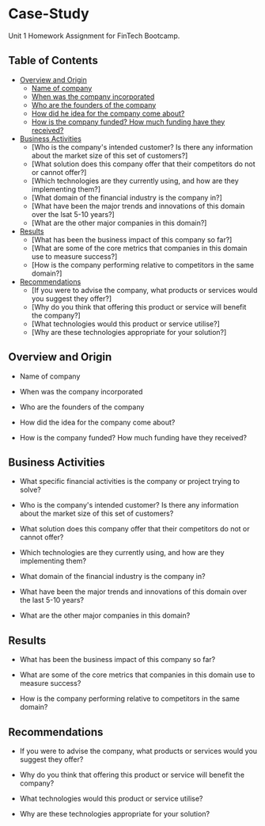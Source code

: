 # Case-Study
Unit 1 Homework Assignment for FinTech Bootcamp.

## Table of Contents

- [Overview and Origin](#overview-and-origin)
  * [Name of company](#overview-and-origin)
  * [When was the company incorporated](#overview-and-origin)
  * [Who are the founders of the company](#overview-and-origin)
  * [How did he idea for the company come about?](#overview-and-origin)
  * [How is the company funded? How much funding have they received?](#overview-and-origin)
- [Business Activities](#business-activities)
  * [Who is the company's intended customer? Is there any information about the market size of this set of customers?]
  * [What solution does this company offer that their competitors do not or cannot offer?]
  * [Which technologies are they currently using, and how are they implementing them?]
  * [What domain of the financial industry is the company in?]
  * [What have been the major trends and innovations of this domain over the lsat 5-10 years?]
  * [What are the other major companies in this domain?]
- [Results](#results)
  * [What has been the business impact of this company so far?]
  * [What are some of the core metrics that companies in this domain use to measure success?]
  * [How is the company performing relative to competitors in the same domain?]
- [Recommendations](#recommendations) 
  * [If you were to advise the company, what products or services would you suggest they offer?]
  * [Why do you think that offering this product or service will benefit the company?]
  * [What technologies would this product or service utilise?]
  * [Why are these technologies appropriate for your solution?]


## Overview and Origin 

* Name of company 


* When was the company incorporated


* Who are the founders of the company


* How did the idea for the company come about? 


* How is the company funded? How much funding have they received? 



## Business Activities 

* What specific financial activities is the company or project trying to solve? 

* Who is the company's intended customer? Is there any information about the market size of this set of customers? 

* What solution does this company offer that their competitors do not or cannot offer? 

* Which technologies are they currently using, and how are they implementing them? 

* What domain of the financial industry is the company in? 

* What have been the major trends and innovations of this domain over the last 5-10 years? 

* What are the other major companies in this domain? 


## Results

* What has been the business impact of this company so far? 

* What are some of the core metrics that companies in this domain use to measure success? 

* How is the company performing relative to competitors in the same domain? 


## Recommendations

* If you were to advise the company, what products or services would you suggest they offer? 

* Why do you think that offering this product or service will benefit the company? 

* What technologies would this product or service utilise? 

* Why are these technologies appropriate for your solution? 

